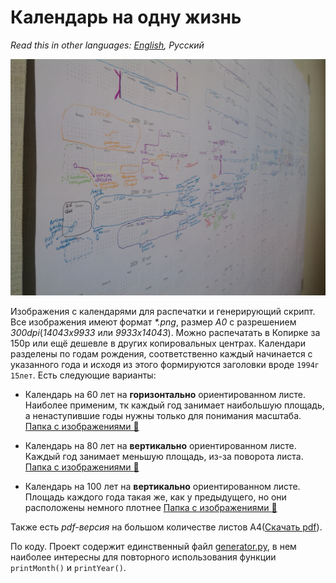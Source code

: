 # Календарь на одну жизнь #

*Read this in other languages: [English](README.md), Русский*

![Пример календаря](https://raw.githubusercontent.com/notdest/png-many-years-calendar/master/img/foto.JPG )

Изображения с календарями для распечатки и генерирующий скрипт. Все изображения имеют формат *\*.png*, размер *А0* с разрешением *300dpi*(*14043x9933* или *9933х14043*). Можно распечатать в Копирке за 150р или ещё дешевле в других копировальных центрах. Календари разделены по годам рождения, соответственно каждый начинается с указанного года и исходя из этого формируются заголовки вроде `1994г   15лет`. Есть следующие варианты:

* Календарь на 60 лет на **горизонтально** ориентированном листе. Наиболее применим, тк каждый год занимает наибольшую площадь, а ненаступившие годы нужны только для понимания масштаба. [Папка с изображениями :open_file_folder:](result/rus/60)

* Календарь на 80 лет на **вертикально** ориентированном листе. Каждый год занимает меньшую площадь, из-за поворота листа. [Папка с изображениями :open_file_folder:](result/rus/80)

* Календарь на 100 лет на **вертикально** ориентированном листе. Площадь каждого года такая же, как у предыдущего, но они расположены немного плотнее [Папка с изображениями :open_file_folder:](result/rus/100)

Также есть *pdf-версия* на большом количестве листов А4([Скачать pdf](https://github.com/notdest/png-many-years-calendar/raw/master/result/A4.pdf)). 

По коду. Проект содержит единственный файл [generator.py](generator.py), в нем наиболее интересны для повторного использования функции `printMonth()` и `printYear()`.

<!-- [![Foo](http://www.google.com.au/images/nav_logo7.png)](http://google.com.au/) -->
